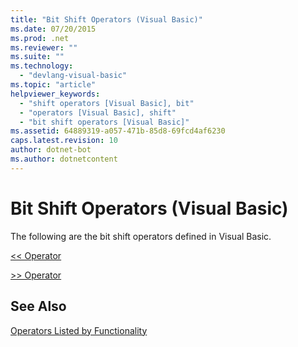 ```yaml
---
title: "Bit Shift Operators (Visual Basic)"
ms.date: 07/20/2015
ms.prod: .net
ms.reviewer: ""
ms.suite: ""
ms.technology: 
  - "devlang-visual-basic"
ms.topic: "article"
helpviewer_keywords: 
  - "shift operators [Visual Basic], bit"
  - "operators [Visual Basic], shift"
  - "bit shift operators [Visual Basic]"
ms.assetid: 64889319-a057-471b-85d8-69fcd4af6230
caps.latest.revision: 10
author: dotnet-bot
ms.author: dotnetcontent
---
```

# Bit Shift Operators (Visual Basic)
The following are the bit shift operators defined in Visual Basic.  
  
 [<\< Operator](../../../visual-basic/language-reference/operators/left-shift-operator.md)  
  
 [>> Operator](../../../visual-basic/language-reference/operators/right-shift-operator.md)  
  
## See Also  
 [Operators Listed by Functionality](../../../visual-basic/language-reference/operators/operators-listed-by-functionality.md)
